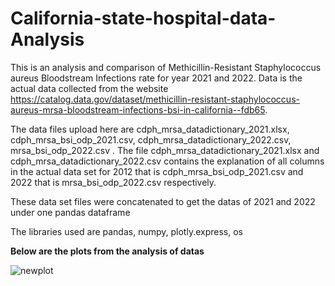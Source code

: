 # California-state-hospital-data-Analysis
This is an analysis and comparison of Methicillin-Resistant Staphylococcus aureus Bloodstream Infections rate for year 2021 and 2022. Data is the actual data collected from the 
website https://catalog.data.gov/dataset/methicillin-resistant-staphylococcus-aureus-mrsa-bloodstream-infections-bsi-in-california--fdb65.

The data files upload here are cdph_mrsa_datadictionary_2021.xlsx, cdph_mrsa_bsi_odp_2021.csv, cdph_mrsa_datadictionary_2022.csv, mrsa_bsi_odp_2022.csv . The file
cdph_mrsa_datadictionary_2021.xlsx and cdph_mrsa_datadictionary_2022.csv contains the explanation of all columns in the actual data set for 2012 that is cdph_mrsa_bsi_odp_2021.csv and 2022 that is mrsa_bsi_odp_2022.csv respectively. 

These data set files were concatenated to get the datas of 2021 and 2022 under one pandas dataframe

The libraries used are pandas, numpy, plotly.express, os 

**Below are the plots from the analysis of datas**

![newplot](https://github.com/Debarchan1994/California-state-hospital-data-Analysis/assets/76666637/c77b37af-6558-4bf8-8c5c-b69f0daaa50c)
